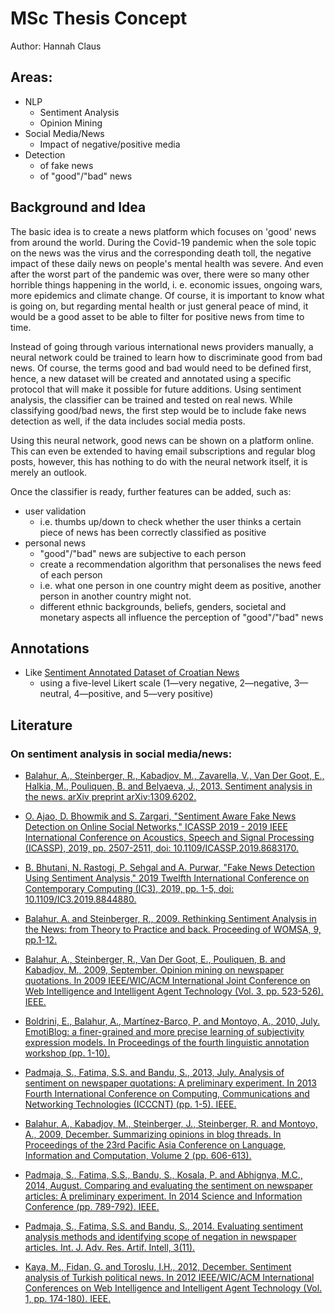 # MSc Thesis Concept

Author: Hannah Claus

## Areas:

* NLP
    * Sentiment Analysis
    * Opinion Mining
* Social Media/News
    * Impact of negative/positive media
* Detection
    * of fake news
    * of "good"/"bad" news

## Background and Idea

The basic idea is to create a news platform which focuses on 'good' news from around the world. During the Covid-19 pandemic when the sole topic on the news was the virus and the corresponding death toll, the negative impact of these daily news on people's mental health was severe. And even after the worst part of the pandemic was over, there were so many other horrible things happening in the world, i. e. economic issues, ongoing wars, more epidemics and climate change. Of course, it is important to know what is going on, but regarding mental health or just general peace of mind, it would be a good asset to be able to filter for positive news from time to time.

Instead of going through various international news providers manually, a neural network could be trained to learn how to discriminate good from bad news. Of course, the terms good and bad would need to be defined first, hence, a new dataset will be created and annotated using a specific protocol that will make it possible for future additions. Using sentiment analysis, the classifier can be trained and tested on real news. While classifying good/bad news, the first step would be to include fake news detection as well, if the data includes social media posts.

Using this neural network, good news can be shown on a platform online. This can even be extended to having email subscriptions and regular blog posts, however, this has nothing to do with the neural network itself, it is merely an outlook.

Once the classifier is ready, further features can be added, such as:
* user validation
    * i.e. thumbs up/down to check whether the user thinks a certain piece of news has been correctly classified as positive
* personal news
    * "good"/"bad" news are subjective to each person
    * create a recommendation algorithm that personalises the news feed of each person
    * i.e. what one person in one country might deem as positive, another person in another country might not.
    * different ethnic backgrounds, beliefs, genders, societal and monetary aspects all influence the perception of "good"/"bad" news

## Annotations

* Like [Sentiment Annotated Dataset of Croatian News](https://www.clarin.si/repository/xmlui/handle/11356/1342)
    * using a five-level Likert scale (1—very negative, 2—negative, 3—neutral, 4—positive, and 5—very positive)

## Literature

### On sentiment analysis in social media/news:

* [Balahur, A., Steinberger, R., Kabadjov, M., Zavarella, V., Van Der Goot, E., Halkia, M., Pouliquen, B. and Belyaeva, J., 2013. Sentiment analysis in the news. arXiv preprint arXiv:1309.6202.](https://arxiv.org/abs/1309.6202)
* [O. Ajao, D. Bhowmik and S. Zargari, "Sentiment Aware Fake News Detection on Online Social Networks," ICASSP 2019 - 2019 IEEE International Conference on Acoustics, Speech and Signal Processing (ICASSP), 2019, pp. 2507-2511, doi: 10.1109/ICASSP.2019.8683170.](https://ieeexplore.ieee.org/abstract/document/8683170?casa_token=c8Mv3OGL4MYAAAAA:zFKfNSR_WmVm7fCHKW4qmgkAhtenQNlGOucAQ-VjFmy5o6FmY1N1NUN9_BZ4kVAx-q6hmBiWk8s)
* [B. Bhutani, N. Rastogi, P. Sehgal and A. Purwar, "Fake News Detection Using Sentiment Analysis," 2019 Twelfth International Conference on Contemporary Computing (IC3), 2019, pp. 1-5, doi: 10.1109/IC3.2019.8844880.](https://ieeexplore.ieee.org/abstract/document/8844880?casa_token=dTIveemm9j4AAAAA:RpZ-nGPe81N6GqPoSqP-NkRcOjD7aKn7DwAehEsIdjvyJk7ka34PSq7LHWAeBLqb3CNTNHuZ5oY)

* [Balahur, A. and Steinberger, R., 2009. Rethinking Sentiment Analysis in the News: from Theory to Practice and back. Proceeding of WOMSA, 9, pp.1-12.](https://citeseerx.ist.psu.edu/document?repid=rep1&type=pdf&doi=533e1e815d569820d85d093e00e5b3261fd9332a)
* [Balahur, A., Steinberger, R., Van Der Goot, E., Pouliquen, B. and Kabadjov, M., 2009, September. Opinion mining on newspaper quotations. In 2009 IEEE/WIC/ACM International Joint Conference on Web Intelligence and Intelligent Agent Technology (Vol. 3, pp. 523-526). IEEE.](https://ieeexplore.ieee.org/abstract/document/5285040?casa_token=ye77JwbVdkEAAAAA:WTdPaZQ8LthSqbq7HAXEBMeqAVrvROxuJdY8eLHR_p1ZL6ZW304YF-qvvnZPEYBM5dPL86h9K-g)
* [Boldrini, E., Balahur, A., Martínez-Barco, P. and Montoyo, A., 2010, July. EmotiBlog: a finer-grained and more precise learning of subjectivity expression models. In Proceedings of the fourth linguistic annotation workshop (pp. 1-10).](https://aclanthology.org/W10-1801.pdf)
* [Padmaja, S., Fatima, S.S. and Bandu, S., 2013, July. Analysis of sentiment on newspaper quotations: A preliminary experiment. In 2013 Fourth International Conference on Computing, Communications and Networking Technologies (ICCCNT) (pp. 1-5). IEEE.](https://ieeexplore.ieee.org/abstract/document/6726650)
* [Balahur, A., Kabadjov, M., Steinberger, J., Steinberger, R. and Montoyo, A., 2009, December. Summarizing opinions in blog threads. In Proceedings of the 23rd Pacific Asia Conference on Language, Information and Computation, Volume 2 (pp. 606-613).](https://aclanthology.org/Y09-2019.pdf)
* [Padmaja, S., Fatima, S.S., Bandu, S., Kosala, P. and Abhignya, M.C., 2014, August. Comparing and evaluating the sentiment on newspaper articles: A preliminary experiment. In 2014 Science and Information Conference (pp. 789-792). IEEE.](https://ieeexplore.ieee.org/abstract/document/6918276?casa_token=xQnApsPDC_YAAAAA:adP6YwHnfikvN4zFJ3fRSijkblgm76JKoHKDIkcU2MPuukD2RDzNcLcfTQBVl1It6PbrOp-ROOw)
* [Padmaja, S., Fatima, S.S. and Bandu, S., 2014. Evaluating sentiment analysis methods and identifying scope of negation in newspaper articles. Int. J. Adv. Res. Artif. Intell, 3(11).](https://pdfs.semanticscholar.org/c5db/627ecd60e7e1226002ccfc99724c3e197dea.pdf)
* [Kaya, M., Fidan, G. and Toroslu, I.H., 2012, December. Sentiment analysis of Turkish political news. In 2012 IEEE/WIC/ACM International Conferences on Web Intelligence and Intelligent Agent Technology (Vol. 1, pp. 174-180). IEEE.](https://ieeexplore.ieee.org/abstract/document/6511881?casa_token=J2QA4wwy3x0AAAAA:vWcFo00_8w0LtcWbPUbWO1VGPQwSLbVZBfU9uNU6q1ULLCs-MHdBRxEkow56644not7HHI4XV44)
